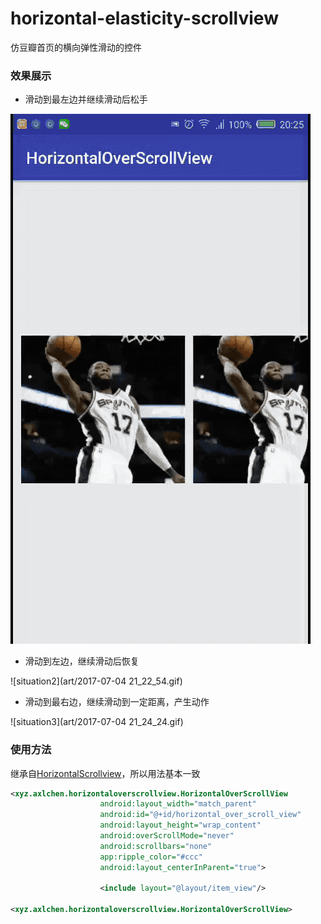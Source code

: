# horizontal-elasticity-scrollview

仿豆瓣首页的横向弹性滑动的控件

### 效果展示

- 滑动到最左边并继续滑动后松手

![situation1](https://github.com/Axlchen/horizontal-elasticity-scrollview/blob/master/art/2017-07-04%2020_39_52.gif)

- 滑动到左边，继续滑动后恢复

![situation2](art/2017-07-04 21_22_54.gif)

- 滑动到最右边，继续滑动到一定距离，产生动作

![situation3](art/2017-07-04 21_24_24.gif)

### 使用方法
继承自[HorizontalScrollview](https://developer.android.google.cn/reference/android/widget/HorizontalScrollView.html)，所以用法基本一致

```xml
<xyz.axlchen.horizontaloverscrollview.HorizontalOverScrollView
			        android:layout_width="match_parent"
			        android:id="@+id/horizontal_over_scroll_view"
			        android:layout_height="wrap_content"
			        android:overScrollMode="never"
			        android:scrollbars="none"
			        app:ripple_color="#ccc"
			        android:layout_centerInParent="true">
			
			        <include layout="@layout/item_view"/>

<xyz.axlchen.horizontaloverscrollview.HorizontalOverScrollView>
```
